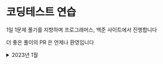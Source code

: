 # 코딩테스트 연습
1일 1문제 풀기를 지향하며 프로그래머스, 백준 사이트에서 진행합니다

더 좋은 풀이의 PR 은 언제나 환영입니다


<details>
<summary>2023년 1월</summary>

|날짜|문제|풀이|
|---|---|---|
|1월1일|[2557 Hello World](https://www.acmicpc.net/problem/2557)|11|

</details>

